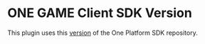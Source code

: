 # ONE GAME Client SDK Version

This plugin uses this [version](https://git.i3d.net/one/ardentblue/one-game-sdk/-/commit/742ec43c577c0a9d2015184f664a6fd028ca5aa0) of the One Platform SDK repository.
